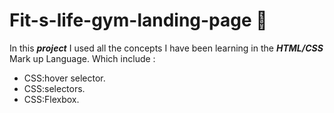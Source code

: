 # Fit-s-life-gym-landing-page :muscle:

In this ***project*** I used all the concepts I have been learning in the ***HTML/CSS*** Mark up Language.
Which include :

- CSS:hover selector.
- CSS:selectors.
- CSS:Flexbox.

